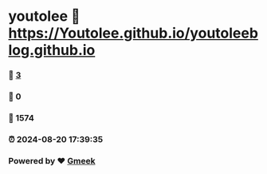 # youtolee :link: https://Youtolee.github.io/youtoleeblog.github.io 
### :page_facing_up: [3](https://Youtolee.github.io/youtoleeblog.github.io/tag.html) 
### :speech_balloon: 0 
### :hibiscus: 1574 
### :alarm_clock: 2024-08-20 17:39:35 
### Powered by :heart: [Gmeek](https://github.com/Meekdai/Gmeek)
